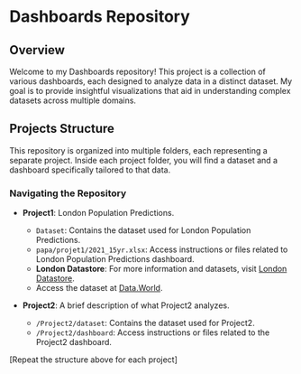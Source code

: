 # Dashboards Repository

## Overview

Welcome to my Dashboards repository! This project is a collection of various dashboards, each designed to analyze data in a distinct dataset. My goal is to provide insightful visualizations that aid in understanding complex datasets across multiple domains.

## Projects Structure

This repository is organized into multiple folders, each representing a separate project. Inside each project folder, you will find a dataset and a dashboard specifically tailored to that data.

### Navigating the Repository

- **Project1**: London Population Predictions.
  - `Dataset`: Contains the dataset used for London Population Predictions.
  - `papa/projet1/2021_15yr.xlsx`: Access instructions or files related to London Population Predictions dashboard.
  - **London Datastore**: For more information and datasets, visit [London Datastore](https://data.london.gov.uk/).
  - Access the dataset at [Data.World](https://data.world/makeovermonday/2019w40).

  

- **Project2**: A brief description of what Project2 analyzes.
  - `/Project2/dataset`: Contains the dataset used for Project2.
  - `/Project2/dashboard`: Access instructions or files related to the Project2 dashboard.

[Repeat the structure above for each project]



